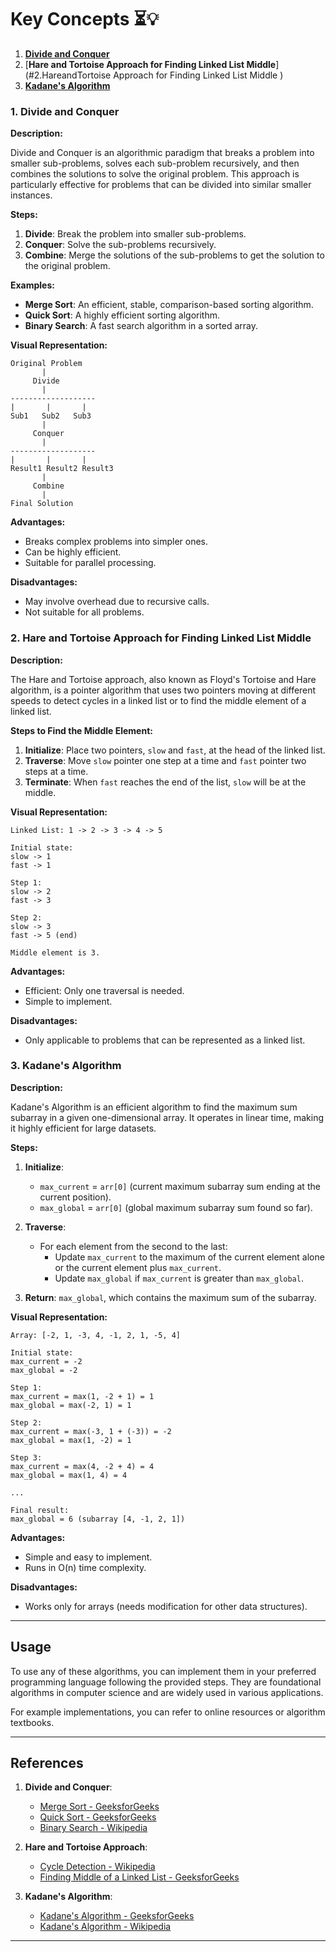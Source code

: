 # Key Concepts ⏳️💡

1. [**Divide and Conquer**](#1.divide-and-conquer)
2. [**Hare and Tortoise Approach for Finding Linked List Middle**](#2.HareandTortoise Approach for Finding Linked List Middle
)
3. [**Kadane's Algorithm**](#3.kadane'salgorithm)

### 1. Divide and Conquer

**Description:**

Divide and Conquer is an algorithmic paradigm that breaks a problem into smaller sub-problems, solves each sub-problem recursively, and then combines the solutions to solve the original problem. This approach is particularly effective for problems that can be divided into similar smaller instances.

**Steps:**

1. **Divide**: Break the problem into smaller sub-problems.
2. **Conquer**: Solve the sub-problems recursively.
3. **Combine**: Merge the solutions of the sub-problems to get the solution to the original problem.

**Examples:**
- **Merge Sort**: An efficient, stable, comparison-based sorting algorithm.
- **Quick Sort**: A highly efficient sorting algorithm.
- **Binary Search**: A fast search algorithm in a sorted array.

**Visual Representation:**

```
Original Problem
       |
     Divide
       |
-------------------
|       |       |
Sub1   Sub2   Sub3
       |
     Conquer
       |
-------------------
|       |       |
Result1 Result2 Result3
       |
     Combine
       |
Final Solution
```

**Advantages:**
- Breaks complex problems into simpler ones.
- Can be highly efficient.
- Suitable for parallel processing.

**Disadvantages:**
- May involve overhead due to recursive calls.
- Not suitable for all problems.

### 2. Hare and Tortoise Approach for Finding Linked List Middle

**Description:**

The Hare and Tortoise approach, also known as Floyd's Tortoise and Hare algorithm, is a pointer algorithm that uses two pointers moving at different speeds to detect cycles in a linked list or to find the middle element of a linked list.

**Steps to Find the Middle Element:**

1. **Initialize**: Place two pointers, `slow` and `fast`, at the head of the linked list.
2. **Traverse**: Move `slow` pointer one step at a time and `fast` pointer two steps at a time.
3. **Terminate**: When `fast` reaches the end of the list, `slow` will be at the middle.

**Visual Representation:**

```
Linked List: 1 -> 2 -> 3 -> 4 -> 5

Initial state:
slow -> 1
fast -> 1

Step 1:
slow -> 2
fast -> 3

Step 2:
slow -> 3
fast -> 5 (end)

Middle element is 3.
```

**Advantages:**
- Efficient: Only one traversal is needed.
- Simple to implement.

**Disadvantages:**
- Only applicable to problems that can be represented as a linked list.

### 3. Kadane's Algorithm

**Description:**

Kadane's Algorithm is an efficient algorithm to find the maximum sum subarray in a given one-dimensional array. It operates in linear time, making it highly efficient for large datasets.

**Steps:**

1. **Initialize**:
   - `max_current` = `arr[0]` (current maximum subarray sum ending at the current position).
   - `max_global` = `arr[0]` (global maximum subarray sum found so far).

2. **Traverse**:
   - For each element from the second to the last:
     - Update `max_current` to the maximum of the current element alone or the current element plus `max_current`.
     - Update `max_global` if `max_current` is greater than `max_global`.

3. **Return**: `max_global`, which contains the maximum sum of the subarray.

**Visual Representation:**

```
Array: [-2, 1, -3, 4, -1, 2, 1, -5, 4]

Initial state:
max_current = -2
max_global = -2

Step 1:
max_current = max(1, -2 + 1) = 1
max_global = max(-2, 1) = 1

Step 2:
max_current = max(-3, 1 + (-3)) = -2
max_global = max(1, -2) = 1

Step 3:
max_current = max(4, -2 + 4) = 4
max_global = max(1, 4) = 4

...

Final result:
max_global = 6 (subarray [4, -1, 2, 1])
```

**Advantages:**
- Simple and easy to implement.
- Runs in O(n) time complexity.

**Disadvantages:**
- Works only for arrays (needs modification for other data structures).

---

## Usage

To use any of these algorithms, you can implement them in your preferred programming language following the provided steps. They are foundational algorithms in computer science and are widely used in various applications.

For example implementations, you can refer to online resources or algorithm textbooks.

---

## References

1. **Divide and Conquer**:
   - [Merge Sort - GeeksforGeeks](https://www.geeksforgeeks.org/merge-sort/)
   - [Quick Sort - GeeksforGeeks](https://www.geeksforgeeks.org/quick-sort/)
   - [Binary Search - Wikipedia](https://en.wikipedia.org/wiki/Binary_search_algorithm)

2. **Hare and Tortoise Approach**:
   - [Cycle Detection - Wikipedia](https://en.wikipedia.org/wiki/Cycle_detection)
   - [Finding Middle of a Linked List - GeeksforGeeks](https://www.geeksforgeeks.org/write-a-c-function-to-print-the-middle-of-the-linked-list/)

3. **Kadane's Algorithm**:
   - [Kadane's Algorithm - GeeksforGeeks](https://www.geeksforgeeks.org/largest-sum-contiguous-subarray/)
   - [Kadane's Algorithm - Wikipedia](https://en.wikipedia.org/wiki/Maximum_subarray_problem)

---
